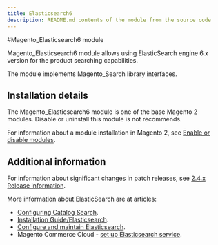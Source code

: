 ```yaml
---
title: Elasticsearch6
description: README.md contents of the module from the source code
---
```


#Magento_Elasticsearch6 module

Magento_Elasticsearch6 module allows using ElasticSearch engine 6.x version for the product searching capabilities.

The module implements Magento_Search library interfaces.

## Installation details

The Magento_Elasticsearch6 module is one of the base Magento 2 modules. Disable or uninstall this module is not recommends.

For information about a module installation in Magento 2, see [Enable or disable modules](https://devdocs.magento.com/guides/v2.4/install-gde/install/cli/install-cli-subcommands-enable.html).

## Additional information

For information about significant changes in patch releases, see [2.4.x Release information](https://devdocs.magento.com/guides/v2.4/release-notes/bk-release-notes.html).

More information about ElasticSearch are at articles:

- [Configuring Catalog Search](https://docs.magento.com/user-guide/catalog/search-configuration.html).
- [Installation Guide/Elasticsearch](https://devdocs.magento.com/guides/v2.4/install-gde/prereq/elasticsearch.html).
- [Configure and maintain Elasticsearch](https://experienceleague.adobe.com/docs/commerce-operations/configuration-guide/search/overview-search.html).
- Magento Commerce Cloud - [set up Elasticsearch service](https://devdocs.magento.com/cloud/project/services-elastic.html).
